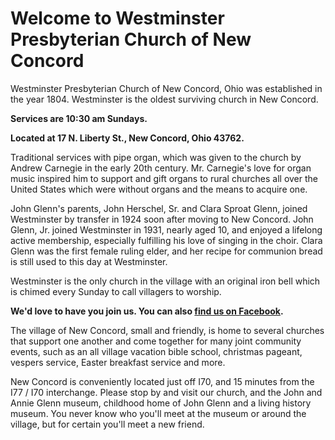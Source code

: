 ---
---
# Welcome to Westminster Presbyterian Church of New Concord

Westminster Presbyterian Church of New Concord, Ohio was established in the year 1804.  Westminster is the oldest surviving church in New Concord.  

**Services are 10:30 am Sundays.**

**Located at 17 N. Liberty St., New Concord, Ohio  43762.**

Traditional services with pipe organ, which was given to the church by Andrew Carnegie in the early 20th century.  Mr. Carnegie's love for organ music inspired him to support and gift organs to rural churches all over the United States which were without organs and the means to acquire one.

John Glenn's parents, John Herschel, Sr. and Clara Sproat Glenn, joined Westminster by transfer in 1924 soon after moving to New Concord.  John Glenn, Jr. joined Westminster in 1931, nearly aged 10, and enjoyed a lifelong active membership, especially fulfilling his love of singing in the choir.  Clara Glenn was the first female ruling elder, and her recipe for communion bread is still used to this day at Westminster.  

Westminster is the only church in the village with an original iron bell which is chimed every Sunday to call villagers to worship.

**We'd love to have you join us.  You can also [find us on Facebook](https://www.facebook.com/westminsternewconcord).**

The village of New Concord, small and friendly, is home to several churches that support one another and come together for many joint community events, such as an all village vacation bible school, christmas pageant, vespers service, Easter breakfast service and more. 

New Concord is conveniently located just off I70, and 15 minutes from the I77 / I70 interchange.  Please stop by and visit our church, and the John and Annie Glenn museum, childhood home of John Glenn and a living history museum.  You never know who you'll meet at the museum or around the village, but for certain you'll meet a new friend.

